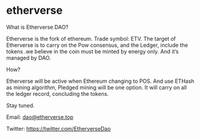 # etherverse
What is Etherverse DAO?

Etherverse is the fork of ethereum. Trade symbol: ETV. The target of Etherverse is to carry on the Pow consensus, and the Ledger, include the tokens .we believe in the coin must be minted by energy only. And it’s managed by DAO.

How?

Etherverse will be active when Ethereum changing to POS. And use ETHash as mining algorithm, Pledged mining will be one option.
It will carry on all the ledger record, concluding the tokens. 

Stay tuned.

Email: dao@etherverse.top

Twitter: https://twitter.com/EtherverseDao
